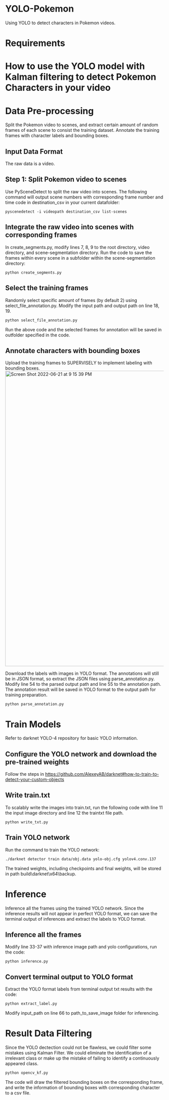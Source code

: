 # YOLO-Pokemon
Using YOLO to detect characters in Pokemon videos.

# Requirements

# How to use the YOLO model with Kalman filtering to detect Pokemon Characters in your video

# Data Pre-processing
Split the Pokemon video to scenes, and extract certain amount of random frames of each scene to consist the training dataset. Annotate the training frames with character labels and bounding boxes.

## Input Data Format
The raw data is a video.

## Step 1: Split Pokemon video to scenes
Use PySceneDetect to split the raw video into scenes. The following command will output scene numbers with corresponding frame number and time code in destination_csv in your current datafolder:

```
pyscenedetect -i videopath destination_csv list-scenes
```

## Integrate the raw video into scenes with corresponding frames
In create_segments.py, modify lines 7, 8, 9 to the root directory, video directory, and scene-segmentation directory. Run the code to save the frames within every scene in a subfolder within the scene-segmentation directory:

```
python create_segments.py
```

## Select the training frames
Randomly select specific amount of frames (by default 2) using select_file_annotation.py. Modify the input path and output path on line 18, 19.
```
python select_file_annotation.py
```
Run the above code and the selected frames for annotation will be saved in outfolder specified in the code.

## Annotate characters with bounding boxes
Upload the training frames to SUPERVISELY to implement labeling with bounding boxes.
<img width="936" alt="Screen Shot 2022-06-21 at 9 15 39 PM" src="https://user-images.githubusercontent.com/80933162/174942143-f041bd91-1e3d-4741-b69d-d7eec771fd07.png">

Download the labels with images in YOLO format. The annotations will still be in JSON format, so extract the JSON files using parse_annotation.py. Modify line 54 to the parsed output path and line 55 to the annotation path. The annotation result will be saved in YOLO format to the output path for training preparation.
```
python parse_annotation.py
```

# Train Models
Refer to darknet YOLO-4 repository for basic YOLO information.

## Configure the YOLO network and download the pre-trained weights
Follow the steps in https://github.com/AlexeyAB/darknet#how-to-train-to-detect-your-custom-objects

## Write train.txt
To scalably write the images into train.txt, run the following code with line 11 the input image directory and line 12 the traintxt file path.
```
python write_txt.py
```

## Train YOLO network
Run the command to train the YOLO network:
```
./darknet detector train data/obj.data yolo-obj.cfg yolov4.conv.137
```
The trained weights, including checkpoints and final weights, will be stored in path build\darknet\x64\backup\.

# Inference
Inference all the frames using the trained YOLO network. Since the inference results will not appear in perfect YOLO format, we can save the terminal output of inferences and extract the labels to YOLO format.

## Inference all the frames
Modify line 33-37 with inference image path and yolo configurations, run the code:
```
python inference.py
```

## Convert terminal output to YOLO format
Extract the YOLO format labels from terminal output txt results with the code:
```
python extract_label.py
```
Modify input_path on line 66 to path_to_save_image folder for inferencing.

# Result Data Filtering
Since the YOLO dectection could not be flawless, we could filter some mistakes using Kalman Filter. We could eliminate the identification of a irrelevant class or make up the mistake of failing to identify a continuously appeared class.
```
python opencv_kf.py
```
The code will draw the filtered bounding boxes on the corresponding frame, and write the information of bounding boxes with corresponding character to a csv file.
